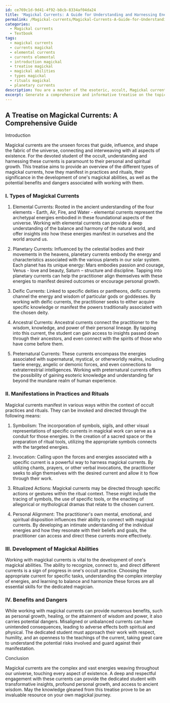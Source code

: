```yaml
---
id: ce769c1d-9d41-4f92-b8cb-8334af04da24
title: 'Magickal Currents: A Guide for Understanding and Harnessing Energies'
permalink: /Magickal-currents/Magickal-Currents-A-Guide-for-Understanding-and-Harnessing-Energies/
categories:
  - Magickal currents
  - Textbook
tags:
  - magickal currents
  - currents magickal
  - elemental currents
  - currents elemental
  - introduction magickal
  - treatise magickal
  - magickal abilities
  - types magickal
  - rituals magickal
  - planetary currents
description: You are a master of the esoteric, occult, Magickal currents and education, you have written many textbooks on the subject in ways that provide students with rich and deep understanding of the subject. You are being asked to write textbook-like sections on a topic and you do it with full context, explainability, and reliability in accuracy to the true facts of the topic at hand, in a textbook style that a student would easily be able to learn from, in a rich, engaging, and contextual way. Always include relevant context (such as formulas and history), related concepts, and in a way that someone can gain deep insights from.
excerpt: Generate a comprehensive and informative treatise on the topic of Magickal currents for a student of the occult who desires to gain a deep understanding of this phenomenon. Please provide an overview of the different types of Magickal currents, how they manifest in practices and rituals, the significance of these currents in the development of one's Magickal abilities, and any potential benefits and dangers attached to working with them in various forms of Magick.
---
```


## A Treatise on Magickal Currents: A Comprehensive Guide

Introduction

Magickal currents are the unseen forces that guide, influence, and shape the fabric of the universe, connecting and interweaving with all aspects of existence. For the devoted student of the occult, understanding and harnessing these currents is paramount to their personal and spiritual growth. This treatise aims to provide an overview of the different types of magickal currents, how they manifest in practices and rituals, their significance in the development of one's magickal abilities, as well as the potential benefits and dangers associated with working with them.

### I. Types of Magickal Currents

1. Elemental Currents:
Rooted in the ancient understanding of the four elements - Earth, Air, Fire, and Water - elemental currents represent the archetypal energies embodied in these foundational aspects of the universe. Working with elemental currents can provide a deep understanding of the balance and harmony of the natural world, and offer insights into how these energies manifest in ourselves and the world around us.

2. Planetary Currents:
Influenced by the celestial bodies and their movements in the heavens, planetary currents embody the energy and characteristics associated with the various planets in our solar system. Each planet has its unique energy: Mars embodies passion and courage, Venus - love and beauty, Saturn – structure and discipline. Tapping into planetary currents can help the practitioner align themselves with these energies to manifest desired outcomes or encourage personal growth.

3. Deific Currents:
Linked to specific deities or pantheons, deific currents channel the energy and wisdom of particular gods or goddesses. By working with deific currents, the practitioner seeks to either acquire specific knowledge or manifest the powers traditionally associated with the chosen deity.

4. Ancestral Currents:
Ancestral currents connect the practitioner to the wisdom, knowledge, and power of their personal lineage. By tapping into this current, the student can gain access to insights passed down through their ancestors, and even connect with the spirits of those who have come before them.

5. Preternatural Currents:
These currents encompass the energies associated with supernatural, mystical, or otherworldly realms, including faerie energy, angelic or demonic forces, and even connections to extraterrestrial intelligences. Working with preternatural currents offers the possibility of gaining esoteric knowledge and understanding far beyond the mundane realm of human experience.

### II. Manifestations in Practices and Rituals

Magickal currents manifest in various ways within the context of occult practices and rituals. They can be invoked and directed through the following means:

1. Symbolism:
The incorporation of symbols, sigils, and other visual representations of specific currents in magickal work can serve as a conduit for those energies. In the creation of a sacred space or the preparation of ritual tools, utilizing the appropriate symbols connects with the targeted energies.

2. Invocation:
Calling upon the forces and energies associated with a specific current is a powerful way to harness magickal currents. By utilizing chants, prayers, or other verbal invocations, the practitioner seeks to align themselves with the desired current and allow it to flow through their work.

3. Ritualized Actions:
Magickal currents may be directed through specific actions or gestures within the ritual context. These might include the tracing of symbols, the use of specific tools, or the enacting of allegorical or mythological dramas that relate to the chosen current.

4. Personal Alignment:
The practitioner's own mental, emotional, and spiritual disposition influences their ability to connect with magickal currents. By developing an intimate understanding of the individual energies and how they resonate with their beliefs and goals, the practitioner can access and direct these currents more effectively.

### III. Development of Magickal Abilities

Working with magickal currents is vital to the development of one's magickal abilities. The ability to recognize, connect to, and direct different currents is a sign of progress in one's occult practice. Choosing the appropriate current for specific tasks, understanding the complex interplay of energies, and learning to balance and harmonize these forces are all essential skills for the dedicated magician.

### IV. Benefits and Dangers

While working with magickal currents can provide numerous benefits, such as personal growth, healing, or the attainment of wisdom and power, it also carries potential dangers. Misaligned or unbalanced currents can have unintended consequences, leading to adverse effects both spiritual and physical. The dedicated student must approach their work with respect, humility, and an openness to the teachings of the current, taking great care to understand the potential risks involved and guard against their manifestation.

Conclusion

Magickal currents are the complex and vast energies weaving throughout our universe, touching every aspect of existence. A deep and respectful engagement with these currents can provide the dedicated student with transformative insights, profound personal growth, and access to ancient wisdom. May the knowledge gleaned from this treatise prove to be an invaluable resource on your own magickal journey.

